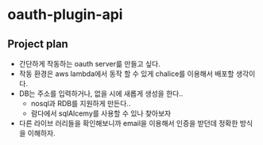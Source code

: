 # oauth-plugin-api

## Project plan
- 간단하게 작동하는 oauth server륾 만들고 싶다.
- 작동 환경은 aws lambda에서 동작 할 수 있게 chalice를 이용해서 배포할 생각이다.
- DB는 주소를 입력하거나, 없을 시에 새롭게 생성을 한다..
    - nosql과 RDB를 지원하게 만든다..
    - 람다에서 sqlAlcemy를 사용할 수 있나 찾아보자
- 다른 라이브 러리들을 확인해보니까 email을 이용해서 인증을 받던데 정확한 방식을 이해하자.